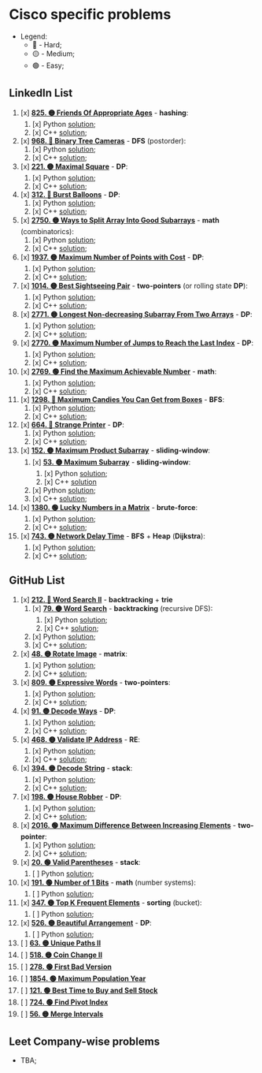 # Cisco specific problems

- Legend:
  - 🔴 - Hard;
  - 🟡 - Medium;
  - 🟢 - Easy;

## LinkedIn List

1. [x] [**825. 🟡 Friends Of Appropriate Ages**](https://leetcode.com/problems/friends-of-appropriate-ages/description/) - **hashing**:
   1. [x] Python [solution](./LinkedInList/Python/1FriendsOfAppropriateAges.py);
   2. [x] C++ [solution](./LinkedInList/C++/1FriendsOfAppropriateAges.cpp);
2. [x] [**968. 🔴 Binary Tree Cameras**](https://leetcode.com/problems/binary-tree-cameras/description/) - **DFS** (postorder):
   1. [x] Python [solution](./LinkedInList/Python/2BinaryTreeCameras.py);
   2. [x] C++ [solution](./LinkedInList/C++/2BinaryTreeCameras.cpp);
3. [x] [**221. 🟡 Maximal Square**](https://leetcode.com/problems/maximal-square/description/) - **DP**:
   1. [x] Python [solution](./LinkedInList/Python/3MaximalSquare.py);
   2. [x] C++ [solution](./LinkedInList/C++/3MaximalSquare.cpp);
4. [x] [**312. 🔴 Burst Balloons**](https://leetcode.com/problems/burst-balloons/description/) - **DP**:
   1. [x] Python [solution](./LinkedInList/Python/4BurstBaloons.py);
   2. [x] C++ [solution](./LinkedInList/C++/4BurstBaloons.cpp);
5. [x] [**2750. 🟡 Ways to Split Array Into Good Subarrays**](https://leetcode.com/problems/ways-to-split-array-into-good-subarrays/description/) - **math** (combinatorics):
   1. [x] Python [solution](./LinkedInList/Python/5WaysToSplitArrayIntoGoodSubarrays.py);
   2. [x] C++ [solution](./LinkedInList/C++/5WaysToSplitArrayIntoGoodSubarrays.cpp);
6. [x] [**1937. 🟡 Maximum Number of Points with Cost**](https://leetcode.com/problems/maximum-number-of-points-with-cost/description/) - **DP**:
   1. [x] Python [solution](./LinkedInList/Python/6MaximumNumberOfPointsWithCost.py);
   2. [x] C++ [solution](./LinkedInList/C++/6MaximumNumberOfPointsWithCost.cpp);
7. [x] [**1014. 🟡 Best Sightseeing Pair**](https://leetcode.com/problems/best-sightseeing-pair/description/) - **two-pointers** (or rolling state **DP**):
   1. [x] Python [solution](./LinkedInList/Python/7BestSightseeingPair.py);
   2. [x] C++ [solution](./LinkedInList/C++/7BestSightSeeingPair.cpp);
8. [x] [**2771. 🟡 Longest Non-decreasing Subarray From Two Arrays**](https://leetcode.com/problems/longest-non-decreasing-subarray-from-two-arrays/description/) - **DP**:
   1. [x] Python [solution](./LinkedInList/Python/8LongestNonDecreasingSubarrayFromTwoArrays.py);
   2. [x] C++ [solution](./LinkedInList/C++/8LongestNonDecreasingSubarrayFromTwoArrays.cpp);
9. [x] [**2770. 🟡 Maximum Number of Jumps to Reach the Last Index**](https://leetcode.com/problems/maximum-number-of-jumps-to-reach-the-last-index/description/) - **DP**:
   1. [x] Python [solution](./LinkedInList/Python/9MaximumNumberOfJumpsToReachTheLastIndex.py);
   2. [x] C++ [solution](./LinkedInList/C++/9MaximumNumberOfJumpsToReachTheLastIndex.cpp);
10. [x] [**2769. 🟢 Find the Maximum Achievable Number**](https://leetcode.com/problems/find-the-maximum-achievable-number/description/) - **math**:
    1. [x] Python [solution](./LinkedInList/Python/10FindTheMaximumAchievableNumber.py);
    2. [x] C++ [solution](./LinkedInList/C++/);
11. [x] [**1298. 🔴 Maximum Candies You Can Get from Boxes**](https://leetcode.com/problems/maximum-candies-you-can-get-from-boxes/description/) - **BFS**:
    1. [x] Python [solution](./LinkedInList/Python/11MaximumCandiesYouCanGetFromBoxes.py);
    2. [x] C++ [solution](./LinkedInList/C++/11MaximumCandiesYouCanGetFromBoxes.cpp);
12. [x] [**664. 🔴 Strange Printer**](https://leetcode.com/problems/strange-printer/description/) - **DP**:
    1. [x] Python [solution](./LinkedInList/Python/12StrangePrinter.py);
    2. [x] C++ [solution](./LinkedInList/C++/12StrangePrinter.cpp);
13. [x] [**152. 🟡 Maximum Product Subarray**](https://leetcode.com/problems/maximum-product-subarray/description/) - **sliding-window**:
    1. [x] [**53. 🟡 Maximum Subarray**](https://leetcode.com/problems/maximum-subarray/description/) - **sliding-window**:
       1. [x] Python [solution](./LinkedInList/Python/13_1MaximumSubarray.py);
       2. [x] C++ [solution](./LinkedInList/C++/)
    2. [x] Python [solution](./LinkedInList/Python/13_2MaximumProductSubarray.py);
    3. [x] C++ [solution](./LinkedInList/C++/13_2MaximumProductSubarray.cpp);
14. [x] [**1380. 🟢 Lucky Numbers in a Matrix**](https://leetcode.com/problems/lucky-numbers-in-a-matrix/description/) - **brute-force**:
    1. [x] Python [solution](./LinkedInList/Python/14LuckyNumbersInAMatrix.py);
    2. [x] C++ [solution](./LinkedInList/C++/14LuckyNumbersInMatrix.cpp);
15. [x] [**743. 🟡 Network Delay Time**](https://leetcode.com/problems/network-delay-time/description/) - **BFS** + **Heap** (**Dijkstra**):
    1. [x] Python [solution](./LinkedInList/Python/15NetworkDelayTime.py);
    2. [x] C++ [solution](./LinkedInList/C++/15NetworkDelayTime.cpp);

## GitHub List

1. [x] [**212. 🔴 Word Search II**](https://leetcode.com/problems/word-search-ii/description/) - **backtracking** + **trie**
   1. [x] [**79. 🟡 Word Search**](https://leetcode.com/problems/word-search/description/) - **backtracking** (recursive DFS):
      1. [x] Python [solution](./GitHubList/Python/1_1WordSearch.py);
      2. [x] C++ [solution](./GitHubList/C++/1_1WordSearch.cpp);
   2. [x] Python [solution](./GitHubList/Python/1_2WordSearchII.py);
   3. [x] C++ [solution](./GitHubList/C++/1_2WordSearchII.cpp);
2. [x] [**48. 🟡 Rotate Image**](https://leetcode.com/problems/rotate-image/description/) - **matrix**:
   1. [x] Python [solution](./GitHubList/Python/2RotateTheMatrixInPlace.py);
   2. [x] C++ [solution](./GitHubList/C++/2RotateImage.cpp);
3. [x] [**809. 🟡 Expressive Words**](https://leetcode.com/problems/expressive-words/description/) - **two-pointers**:
   1. [x] Python [solution](./GitHubList/Python/3ExpressiveWords.py);
   2. [x] C++ [solution](./GitHubList/C++/3ExpressiveWords.cpp);
4. [x] [**91. 🟡 Decode Ways**](https://leetcode.com/problems/decode-ways/description/) - **DP**:
   1. [x] Python [solution](./GitHubList/Python/4DecodeWays.py);
   2. [x] C++ [solution](./GitHubList/C++/4DecodeWays.cpp);
5. [x] [**468. 🟡 Validate IP Address**](https://leetcode.com/problems/validate-ip-address/description/) - **RE**:
   1. [x] Python [solution](./GitHubList/Python/5ValidIpAddress.py);
   2. [x] C++ [solution](./GitHubList/C++/5ValidateIpAddress.cpp);
6. [x] [**394. 🟡 Decode String**](https://leetcode.com/problems/decode-string/description/) - **stack**:
   1. [x] Python [solution](./GitHubList/Python/6DecodeString.py);
   2. [x] C++ [solution](./GitHubList/C++/6DecodeString.cpp);
7. [x] [**198. 🟡 House Robber**](https://leetcode.com/problems/house-robber/description/) - **DP**:
   1. [x] Python [solution](./GitHubList/Python/7HouseRobber.py);
   2. [x] C++ [solution](./GitHubList/C++/7HouseRobber.cpp);
8. [x] [**2016. 🟢 Maximum Difference Between Increasing Elements**](https://leetcode.com/problems/maximum-difference-between-increasing-elements/description/) - **two-pointer**:
   1. [x] Python [solution](./GitHubList/Python/8MaximumDifferenceBetweenIncreasingElements.py);
   2. [x] C++ [solution](./GitHubList/C++/8MaximumDifferenceBetweenIncreasingElements.cpp);
9. [x] [**20. 🟢 Valid Parentheses**](https://leetcode.com/problems/valid-parentheses/description/) - **stack**:
   1. [ ] Python [solution](./GitHubList/Python/9ValidParentheses.py);
10. [x] [**191. 🟢 Number of 1 Bits**](https://leetcode.com/problems/number-of-1-bits/description/) - **math** (number systems):
    1. [ ] Python [solution](./GitHubList/Python/10NumberOf1Bits.py);
11. [x] [**347. 🟡 Top K Frequent Elements**](https://leetcode.com/problems/top-k-frequent-elements/description/) - **sorting** (bucket):
    1. [ ] Python [solution](./GitHubList/Python/11TopKFrequentElements.py);
12. [x] [**526. 🟡 Beautiful Arrangement**](https://leetcode.com/problems/beautiful-arrangement/description/) - **DP**:
    1. [ ] Python [solution](./GitHubList/Python/12BeautifulArrangement.py);
13. [ ] [**63. 🟡 Unique Paths II**](https://leetcode.com/problems/unique-paths-ii/description/)
14. [ ] [**518. 🟡 Coin Change II**](https://leetcode.com/problems/coin-change-ii/description/)
15. [ ] [**278. 🟢 First Bad Version**](https://leetcode.com/problems/first-bad-version/description/)
16. [ ] [**1854. 🟢 Maximum Population Year**](https://leetcode.com/problems/maximum-population-year/description/)
17. [ ] [**121. 🟢 Best Time to Buy and Sell Stock**](https://leetcode.com/problems/best-time-to-buy-and-sell-stock/description/)
18. [ ] [**724. 🟢 Find Pivot Index**](https://leetcode.com/problems/find-pivot-index/description/)
19. [ ] [**56. 🟡 Merge Intervals**](https://leetcode.com/problems/merge-intervals/description/)

## Leet Company-wise problems

- TBA;
